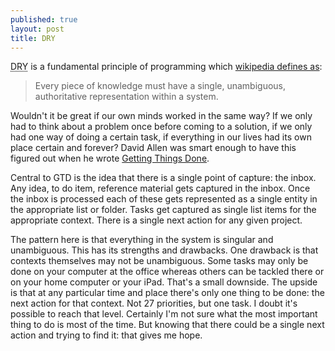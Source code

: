 ```yaml
---
published: true
layout: post
title: DRY
---
```


<abbr title="Don't Repeat Yourself">DRY</abbr> is a fundamental principle of programming which [wikipedia defines as][1]: 

> Every piece of knowledge must have a single, unambiguous, authoritative representation within a system.

Wouldn't it be great if our own minds worked in the same way?  If we only had to think about a problem once before coming to a solution, if we only had one way of doing a certain task, if everything in our lives had its own place certain and forever?  David Allen was smart enough to have this figured out when he wrote [Getting Things Done][2].

Central to GTD is the idea that there is a single point of capture: the inbox.  Any idea, to do item, reference material gets captured in the inbox.  Once the inbox is processed each of these gets represented as a single entity in the appropriate list or folder.  Tasks get captured as single list items for the appropriate context.  There is a single next action for any given project.

The pattern here is that everything in the system is singular and unambiguous.  This has its strengths and drawbacks.  One drawback is that contexts themselves may not be unambiguous.  Some tasks may only be done on your computer at the office whereas others can be tackled there or on your home computer or your iPad.  That's a small downside.  The upside is that at any particular time and place there's only one thing to be done: the next action for that context.  Not 27 priorities, but one task.  I doubt it's possible to reach that level.  Certainly I'm not sure what the most important thing to do is most of the time.  But knowing that there could be a single next action and trying to find it: that gives me hope.

[1]: http://en.wikipedia.org/wiki/Don%27t_repeat_yourself 
[2]: http://www.davidco.com/ "David Allen, Getting Things Done and GTD"